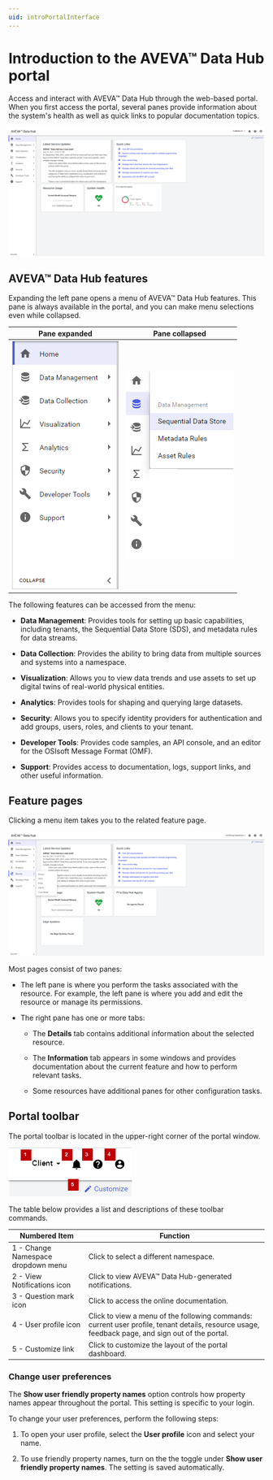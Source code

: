 ```yaml
---
uid: introPortalInterface
---
```


# Introduction to the AVEVA&trade; Data Hub portal

Access and interact with AVEVA&trade; Data Hub through the web-based portal. When you first access the portal, several panes provide information about the system's health as well as quick links to popular documentation topics.

![Portal window](../images/portal-interface.png "Portal interface")
<!--Angela Flores 6/23/21 - This screenshot has a stray tool tip from another application. It needs to be cleaned up. --> <!--VT, 8/4/21 - Screenshot replaced & published. -->

## AVEVA&trade; Data Hub features

Expanding the left pane opens a menu of AVEVA&trade; Data Hub features. This pane is always available in the portal, and you can make menu selections even while collapsed.

| Pane expanded | Pane collapsed |
|:--:|:--:|
| ![pane expanded](../images/left-pane-expanded.png) | ![pane collapsed](../images/left-pane-collapsed.png) |

The following features can be accessed from the menu:

- **Data Management**: Provides tools for setting up basic capabilities, including tenants, the Sequential Data Store (SDS), and metadata rules for data streams.

- **Data Collection**: Provides the ability to bring data from multiple sources and systems into a namespace.

- **Visualization**: Allows you to view data trends and use assets to set up digital twins of real-world physical entities. <!--Angela Flores 6/23/21 - this is the only place in the documentation that uses the phrase "digital twins of real-world physical entities". What feature is that trying to describe? The only thing in the Visualization portion of the documentation is Trend. -->

- **Analytics**: Provides tools for shaping and querying large datasets.

- **Security**: Allows you to specify identity providers for authentication and add groups, users, roles, and clients to your tenant.

- **Developer Tools**: Provides code samples, an API console, and an editor for the OSIsoft Message Format (OMF).

- **Support**: Provides access to documentation, logs, support links, and other useful information.

## Feature pages

Clicking a menu item takes you to the related feature page.

![Feature details](../images/feature-details.png "Feature details")

Most pages consist of two panes:

- The left pane is where you perform the tasks associated with the resource. For example, the left pane is where you add and edit the resource or manage its permissions.

- The right pane has one or more tabs:

  - The **Details** tab contains additional information about the selected resource.

  - The **Information** tab appears in some windows and provides documentation about the current feature and how to perform relevant tasks.

  - Some resources have additional panes for other configuration tasks.

## Portal toolbar

The portal toolbar is located in the upper-right corner of the portal window.

![Portal toolbar](../images/top-right-portal-window.png)

The table below provides a list and descriptions of these toolbar commands.

| Numbered Item | Function |
|---------------|----------|
| 1 - Change Namespace dropdown menu |Click to select a different namespace. |
| 2 - View Notifications icon |Click to view AVEVA&trade; Data Hub-generated notifications. | 
| 3 - Question mark icon | Click to access the online documentation. |
| 4 - User profile icon  | Click to view a menu of the following commands: current user profile, tenant details, resource usage, feedback page, and sign out of the portal. |
| 5 - Customize link | Click to customize the layout of the portal dashboard. |

### Change user preferences

The **Show user friendly property names** option controls how property names appear throughout the portal. This setting is specific to your login.

To change your user preferences, perform the following steps:

1. To open your user profile, select the **User profile** icon and select your name.

1. To use friendly property names, turn on the the toggle under **Show user friendly property names**. The setting is saved automatically.
